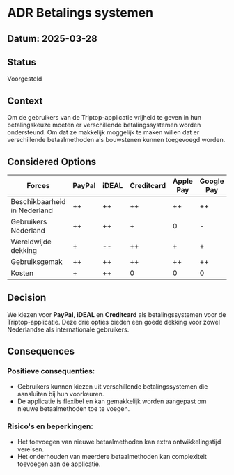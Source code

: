 # ADR Betalings systemen
## Datum: 2025-03-28

## Status
Voorgesteld

## Context
Om de gebruikers van de Triptop-applicatie vrijheid te geven in hun betalingskeuze moeten er verschillende betalingssystemen worden ondersteund. Om dat ze makkelijk moggelijk te maken willen dat er verschillende betaalmethoden als bouwstenen kunnen toegevoegd worden.

## Considered Options
| Forces                       | PayPal | iDEAL | Creditcard | Apple Pay | Google Pay | Alipay |
|------------------------------|--------|-------|------------|-----------|-----------|--------|
| Beschikbaarheid in Nederland | ++     | ++    | ++         | ++        | ++        | --     |
| Gebruikers Nederland         | ++     |++| +          | 0         |-| --     |
| Wereldwijde dekking          |+|--|++|+|+| 0      |
| Gebruiksgemak                |++|++|++|++|++| -      |
| Kosten                       |+|++|0|0|0| -      |

## Decision
We kiezen voor **PayPal**, **iDEAL** en **Creditcard** als betalingssystemen voor de Triptop-applicatie. Deze drie opties bieden een goede dekking voor zowel Nederlandse als internationale gebruikers.

## Consequences
### Positieve consequenties:

- Gebruikers kunnen kiezen uit verschillende betalingssystemen die aansluiten bij hun voorkeuren.
- De applicatie is flexibel en kan gemakkelijk worden aangepast om nieuwe betaalmethoden toe te voegen.

### Risico's en beperkingen:

- Het toevoegen van nieuwe betaalmethoden kan extra ontwikkelingstijd vereisen.
- Het onderhouden van meerdere betaalmethoden kan complexiteit toevoegen aan de applicatie.
